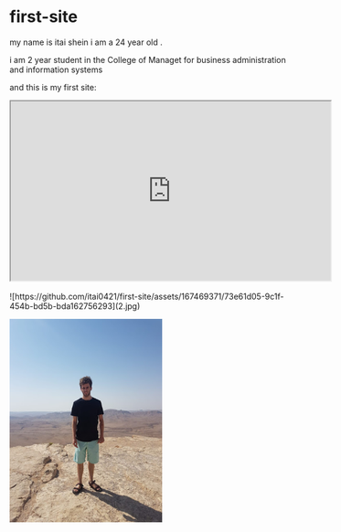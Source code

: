 # first-site
<p>my name is itai shein i am a 24 year old .</p>
<p>i am 2 year student in the College of Managet for business administration and information systems</p>
<p>and this is my first site:</p>
<p><iframe src="https://github.com/itai0421/first-site/assets/167469371/73e61d05-9c1f-454b-bd5b-bda162756293" width="560" height="314" allowfullscreen="allowfullscreen"></iframe></p>
![https://github.com/itai0421/first-site/assets/167469371/73e61d05-9c1f-454b-bd5b-bda162756293](2.jpg)
<p><img src="1.jpg" alt="" width="267" height="356" /></p>
